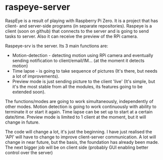 # raspeye-server

RaspEye is a result of playing with Raspberry Pi Zero. It is a project that has client- and server-side programs (in separate repositories).
Raspeye is a client (soon on github) that connects to the server and is going to send tasks to server. Also it can receive the preview of the RPi camera.

Raspeye-srv is the server. Its 3 main functions are:
- Motion-detection - detecting motion using RPi camera and eventually sending notification to client/email/IM... (at the moment it detects motion)
- Time lapse - is going to take sequence of pictures (It's there, but needs a lot of improvements).
- Preview mode is just sending picture to the client 'live' (It's simple, but it's the most stable from all the modules, its features going to be extended soon).

The functions/modes are going to work simultaneously, independently of other modes.
Motion detection is going to work continuously with ability to terminate it or start it again.
Time lapse can be set up to start at a certain date/time.
Preview mode is limited to 1 client at the moment, but it will change in future.

The code will change a lot, it's just the beginning.
I have just realised the 'API' will have to change to improve client-server communication.
A lot will change in near future, but the basis, the foundation has already been made.
The next bigger job will be on client side (probably GUI enabling better control over the server)
